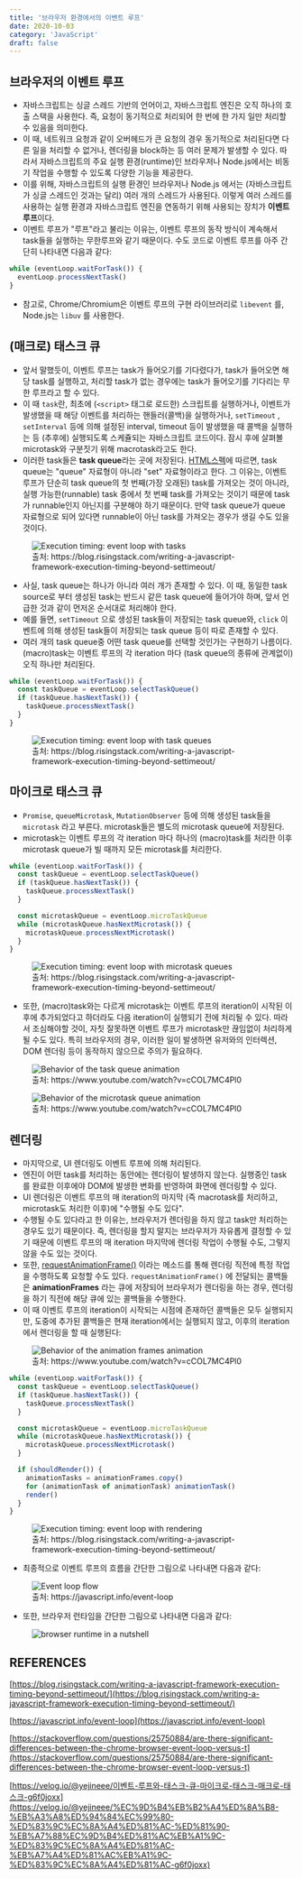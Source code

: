 ```yaml
---
title: '브라우저 환경에서의 이벤트 루프'
date: 2020-10-03
category: 'JavaScript'
draft: false
---
```


## 브라우저의 이벤트 루프

- 자바스크립트는 싱글 스레드 기반의 언어이고, 자바스크립트 엔진은 오직 하나의 호출 스택을 사용한다. 즉, 요청이 동기적으로 처리되어 한 번에 한 가지 일만 처리할 수 있음을 의미한다.
- 이 때, 네트워크 요청과 같이 오버헤드가 큰 요청의 경우 동기적으로 처리된다면 다른 일을 처리할 수 없거나, 렌더링을 block하는 등 여러 문제가 발생할 수 있다. 따라서 자바스크립트의 주요 실행 환경(runtime)인 브라우저나 Node.js에서는 비동기 작업을 수행할 수 있도록 다양한 기능을 제공한다.
- 이를 위해, 자바스크립트의 실행 환경인 브라우저나 Node.js 에서는 (자바스크립트가 싱글 스레드인 것과는 달리) 여러 개의 스레드가 사용된다. 이렇게 여러 스레드를 사용하는 실행 환경과 자바스크립트 엔진을 연동하기 위해 사용되는 장치가 **이벤트 루프**이다.
- 이벤트 루프가 "루프"라고 불리는 이유는, 이벤트 루프의 동작 방식이 계속해서 task들을 실행하는 무한루프와 같기 때문이다. 수도 코드로 이벤트 루프를 아주 간단히 나타내면 다음과 같다:

```js
while (eventLoop.waitForTask()) {
  eventLoop.processNextTask()
}
```

- 참고로, Chrome/Chromium은 이벤트 루프의 구현 라이브러리로 `libevent` 를, Node.js는 `libuv` 를 사용한다.

## (매크로) 태스크 큐

- 앞서 말했듯이, 이벤트 루프는 task가 들어오기를 기다렸다가, task가 들어오면 해당 task를 실행하고, 처리할 task가 없는 경우에는 task가 들어오기를 기다리는 무한 루프라고 할 수 있다.
- 이 때 `task`란, 최초에 (`<script>` 태그로 로드한) 스크립트를 실행하거나, 이벤트가 발생했을 때 해당 이벤트를 처리하는 핸들러(콜백)을 실행하거나, `setTimeout` , `setInterval` 등에 의해 설정된 interval, timeout 등이 발생했을 때 콜백을 실행하는 등 (추후에) 실행되도록 스케쥴되는 자바스크립트 코드이다. 잠시 후에 살펴볼 microtask와 구분짓기 위해 macrotask라고도 한다.
- 이러한 task들은 **task queue**라는 곳에 저장된다. [HTML스펙](https://html.spec.whatwg.org/multipage/webappapis.html#event-loops)에 따르면, task queue는 "queue" 자료형이 아니라 "set" 자료형이라고 한다. 그 이유는, 이벤트 루프가 단순히 task queue의 첫 번째(가장 오래된) task를 가져오는 것이 아니라, 실행 가능한(runnable) task 중에서 첫 번째 task를 가져오는 것이기 때문에 task가 runnable인지 아닌지를 구분해야 하기 때문이다. 만약 task queue가 queue 자료형으로 되어 있다면 runnable이 아닌 task를 가져오는 경우가 생길 수도 있을 것이다.

<figure>
    <img src="https://cdn.jsdelivr.net/gh/jaehyeon48/jaehyeon48.github.io@master/assets/images/javascript/browser_event_loop/Execution_timing_event_loop_with_tasks.png" alt="Execution timing: event loop with tasks" />
    <figcaption>출처: https://blog.risingstack.com/writing-a-javascript-framework-execution-timing-beyond-settimeout/</figcaption>
</figure>

- 사실, task queue는 하나가 아니라 여러 개가 존재할 수 있다. 이 때, 동일한 task source로 부터 생성된 task는 반드시 같은 task queue에 들어가야 하며, 앞서 언급한 것과 같이 먼저온 순서대로 처리해야 한다.
- 예를 들면, `setTimeout` 으로 생성된 task들이 저장되는 task queue와, `click` 이벤트에 의해 생성된 task들이 저장되는 task queue 등이 따로 존재할 수 있다.
- 여러 개의 task queue중 어떤 task queue를 선택할 것인가는 구현하기 나름이다. (macro)task는 이벤트 루프의 각 iteration 마다 (task queue의 종류에 관계없이) 오직 하나만 처리된다.

```js
while (eventLoop.waitForTask()) {
  const taskQueue = eventLoop.selectTaskQueue()
  if (taskQueue.hasNextTask()) {
    taskQueue.processNextTask()
  }
}
```

<figure>
    <img src="https://cdn.jsdelivr.net/gh/jaehyeon48/jaehyeon48.github.io@master/assets/images/javascript/browser_event_loop/Execution_timing_event_loop_with_task_queues.png" alt="Execution timing: event loop with task queues" />
    <figcaption>출처: https://blog.risingstack.com/writing-a-javascript-framework-execution-timing-beyond-settimeout/</figcaption>
</figure>

## 마이크로 태스크 큐

- `Promise`, `queueMicrotask`, `MutationObserver` 등에 의해 생성된 task들을 `microtask` 라고 부른다. microtask들은 별도의 microtask queue에 저장된다.
- microtask는 이벤트 루프의 각 iteration 마다 하나의 (macro)task를 처리한 이후 microtask queue가 빌 때까지 모든 microtask를 처리한다.

```js
while (eventLoop.waitForTask()) {
  const taskQueue = eventLoop.selectTaskQueue()
  if (taskQueue.hasNextTask()) {
    taskQueue.processNextTask()
  }

  const microtaskQueue = eventLoop.microTaskQueue
  while (microtaskQueue.hasNextMicrotask()) {
    microtaskQueue.processNextMicrotask()
  }
}
```

<figure>
    <img src="https://cdn.jsdelivr.net/gh/jaehyeon48/jaehyeon48.github.io@master/assets/images/javascript/browser_event_loop/Execution_timing_event_loop_with_microtask_queue.png" alt="Execution timing: event loop with microtask queues" />
    <figcaption>출처: https://blog.risingstack.com/writing-a-javascript-framework-execution-timing-beyond-settimeout/</figcaption>
</figure>

- 또한, (macro)task와는 다르게 microtask는 이벤트 루프의 iteration이 시작된 이후에 추가되었다고 하더라도 다음 iteration이 실행되기 전에 처리될 수 있다. 따라서 조심해야할 것이, 자칫 잘못하면 이벤트 루프가 microtask만 끊임없이 처리하게 될 수도 있다. 특히 브라우저의 경우, 이러한 일이 발생하면 유저와의 인터렉션, DOM 렌더링 등이 동작하지 않으므로 주의가 필요하다.

<figure>
    <img src="https://cdn.jsdelivr.net/gh/jaehyeon48/jaehyeon48.github.io@master/assets/images/javascript/browser_event_loop/taskqueue.gif" alt="Behavior of the task queue animation" />
    <figcaption>출처: https://www.youtube.com/watch?v=cCOL7MC4Pl0</figcaption>
</figure>

<figure>
    <img src="https://cdn.jsdelivr.net/gh/jaehyeon48/jaehyeon48.github.io@master/assets/images/javascript/browser_event_loop/microtaskqueue.gif" alt="Behavior of the microtask queue animation" />
    <figcaption>출처: https://www.youtube.com/watch?v=cCOL7MC4Pl0</figcaption>
</figure>

## 렌더링

- 마지막으로, UI 렌더링도 이벤트 루프에 의해 처리된다.
- 엔진이 어떤 task를 처리하는 동안에는 렌더링이 발생하지 않는다. 실행중인 task를 완료한 이후에야 DOM에 발생한 변화를 반영하여 화면에 렌더링할 수 있다.
- UI 렌더링은 이벤트 루프의 매 iteration의 마지막 (즉 macrotask를 처리하고, microtask도 처리한 이후)에 "수행될 수도 있다".
- 수행될 수도 있다라고 한 이유는, 브라우저가 렌더링을 하지 않고 task만 처리하는 경우도 있기 때문이다. 즉, 렌더링을 할지 말지는 브라우저가 자유롭게 결정할 수 있기 때문에 이벤트 루프의 매 iteration 마지막에 렌더링 작업이 수행될 수도, 그렇지 않을 수도 있는 것이다.
- 또한, [requestAnimationFrame()](https://developer.mozilla.org/en-US/docs/Web/API/window/requestAnimationFrame) 이라는 메소드를 통해 렌더링 직전에 특정 작업을 수행하도록 요청할 수도 있다. `requestAnimationFrame()` 에 전달되는 콜백들은 **animationFrames** 라는 큐에 저장되어 브라우저가 렌더링을 하는 경우, 렌더링을 하기 직전에 해당 큐에 있는 콜백들을 수행한다.
- 이 때 이벤트 루프의 iteration이 시작되는 시점에 존재하던 콜백들은 모두 실행되지만, 도중에 추가된 콜백들은 현재 iteration에서는 실행되지 않고, 이후의 iteration에서 렌더링을 할 때 실행된다:

<figure>
    <img src="https://cdn.jsdelivr.net/gh/jaehyeon48/jaehyeon48.github.io@master/assets/images/javascript/browser_event_loop/animationframes.gif" alt="Behavior of the animation frames animation" />
    <figcaption>출처: https://www.youtube.com/watch?v=cCOL7MC4Pl0</figcaption>
</figure>

```js
while (eventLoop.waitForTask()) {
  const taskQueue = eventLoop.selectTaskQueue()
  if (taskQueue.hasNextTask()) {
    taskQueue.processNextTask()
  }

  const microtaskQueue = eventLoop.microTaskQueue
  while (microtaskQueue.hasNextMicrotask()) {
    microtaskQueue.processNextMicrotask()
  }

  if (shouldRender()) {
    animationTasks = animationFrames.copy()
    for (animationTask of animationTask) animationTask()
    render()
  }
}
```

<figure>
    <img src="https://cdn.jsdelivr.net/gh/jaehyeon48/jaehyeon48.github.io@master/assets/images/javascript/browser_event_loop/Execution_timing_event_loop_with_rendering.png" alt="Execution timing: event loop with rendering" />
    <figcaption>출처: https://blog.risingstack.com/writing-a-javascript-framework-execution-timing-beyond-settimeout/</figcaption>
</figure>

- 최종적으로 이벤트 루프의 흐름을 간단한 그림으로 나타내면 다음과 같다:

<figure>
    <img src="https://cdn.jsdelivr.net/gh/jaehyeon48/jaehyeon48.github.io@master/assets/images/javascript/browser_event_loop/event_loop_flow.png" alt="Event loop flow" />
    <figcaption>출처: https://javascript.info/event-loop</figcaption>
</figure>

- 또한, 브라우저 런타임을 간단한 그림으로 나타내면 다음과 같다:

<figure>
    <img src="https://cdn.jsdelivr.net/gh/jaehyeon48/jaehyeon48.github.io@master/assets/images/javascript/browser_event_loop/browser_runtime_in_a_nutshell.png" alt="browser runtime in a nutshell" />
</figure>

## REFERENCES

[https://blog.risingstack.com/writing-a-javascript-framework-execution-timing-beyond-settimeout/](https://blog.risingstack.com/writing-a-javascript-framework-execution-timing-beyond-settimeout/)

[https://javascript.info/event-loop](https://javascript.info/event-loop)

[https://stackoverflow.com/questions/25750884/are-there-significant-differences-between-the-chrome-browser-event-loop-versus-t](https://stackoverflow.com/questions/25750884/are-there-significant-differences-between-the-chrome-browser-event-loop-versus-t)

[https://velog.io/@yejineee/이벤트-루프와-태스크-큐-마이크로-태스크-매크로-태스크-g6f0joxx](https://velog.io/@yejineee/%EC%9D%B4%EB%B2%A4%ED%8A%B8-%EB%A3%A8%ED%94%84%EC%99%80-%ED%83%9C%EC%8A%A4%ED%81%AC-%ED%81%90-%EB%A7%88%EC%9D%B4%ED%81%AC%EB%A1%9C-%ED%83%9C%EC%8A%A4%ED%81%AC-%EB%A7%A4%ED%81%AC%EB%A1%9C-%ED%83%9C%EC%8A%A4%ED%81%AC-g6f0joxx)
